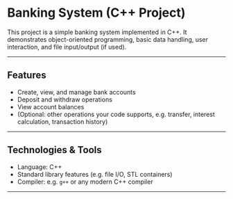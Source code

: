 # Banking System (C++ Project)

This project is a simple banking system implemented in C++. It demonstrates object-oriented programming, basic data handling, user interaction, and file input/output (if used).

---

## Features

- Create, view, and manage bank accounts  
- Deposit and withdraw operations  
- View account balances  
- (Optional: other operations your code supports, e.g. transfer, interest calculation, transaction history)  

---

## Technologies & Tools

- Language: C++  
- Standard library features (e.g. file I/O, STL containers)  
- Compiler: e.g. `g++` or any modern C++ compiler  

---

